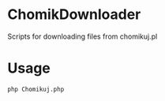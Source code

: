 ChomikDownloader
================

Scripts for downloading files from chomikuj.pl

Usage
=====

    php Chomikuj.php

